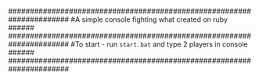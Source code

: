 ######################################################################
#A simple console fighting what created on ruby                 ######
######################################################################
#To start - run `start.bat` and type 2 players in console       ######
######################################################################
